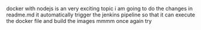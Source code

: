 docker with nodejs
is an very exciting topic i am going to do the changes in readme.md it automatically trigger the jenkins pipeline
so that it can execute the docker file and build the images
mmmm once again try
